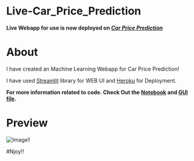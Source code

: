 # Live-Car_Price_Prediction

**Live Webapp for use is now deployed on *[Car Price Prediction](http://ml-car-price-prediction-app.herokuapp.com/)***

# About

I have created an Machine Learning Webapp for Car Price Prediction!

I have used [Streamlit]() library for WEB UI and [Heroku]() for Deployment.

**For more information related to code. Check Out the [Notebook]() and [GUI file]().**

# Preview

![Image1]()


#Njoy!!
